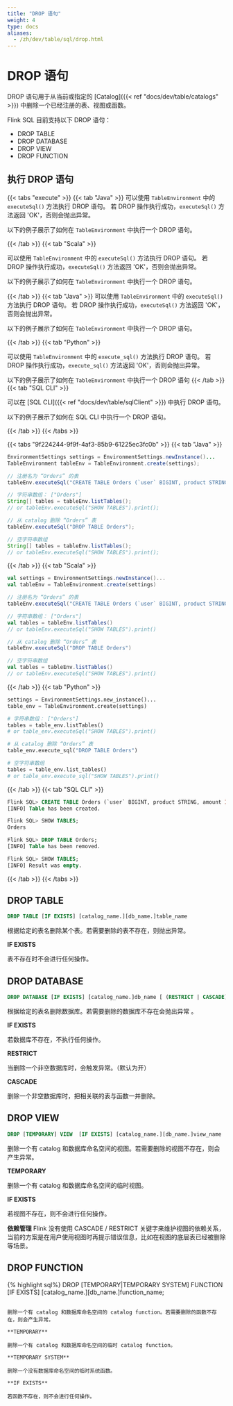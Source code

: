 ```yaml
---
title: "DROP 语句"
weight: 4
type: docs
aliases:
  - /zh/dev/table/sql/drop.html
---
```

<!--
Licensed to the Apache Software Foundation (ASF) under one
or more contributor license agreements.  See the NOTICE file
distributed with this work for additional information
regarding copyright ownership.  The ASF licenses this file
to you under the Apache License, Version 2.0 (the
"License"); you may not use this file except in compliance
with the License.  You may obtain a copy of the License at

  http://www.apache.org/licenses/LICENSE-2.0

Unless required by applicable law or agreed to in writing,
software distributed under the License is distributed on an
"AS IS" BASIS, WITHOUT WARRANTIES OR CONDITIONS OF ANY
KIND, either express or implied.  See the License for the
specific language governing permissions and limitations
under the License.
-->

# DROP 语句



DROP 语句用于从当前或指定的 [Catalog]({{< ref "docs/dev/table/catalogs" >}}) 中删除一个已经注册的表、视图或函数。

Flink SQL 目前支持以下 DROP 语句：

- DROP TABLE
- DROP DATABASE
- DROP VIEW
- DROP FUNCTION

## 执行 DROP 语句

{{< tabs "execute" >}}
{{< tab "Java" >}}
可以使用 `TableEnvironment` 中的 `executeSql()` 方法执行 DROP 语句。 若 DROP 操作执行成功，`executeSql()` 方法返回 'OK'，否则会抛出异常。

以下的例子展示了如何在 `TableEnvironment` 中执行一个 DROP 语句。

{{< /tab >}}
{{< tab "Scala" >}}

可以使用 `TableEnvironment` 中的 `executeSql()` 方法执行 DROP 语句。 若 DROP 操作执行成功，`executeSql()` 方法返回 'OK'，否则会抛出异常。

以下的例子展示了如何在 `TableEnvironment` 中执行一个 DROP 语句。

{{< /tab >}}
{{< tab "Java" >}}
可以使用 `TableEnvironment` 中的 `executeSql()` 方法执行 DROP 语句。 若 DROP 操作执行成功，`executeSql()` 方法返回 'OK'，否则会抛出异常。

以下的例子展示了如何在 `TableEnvironment` 中执行一个 DROP 语句。

{{< /tab >}}
{{< tab "Python" >}}

可以使用 `TableEnvironment` 中的 `execute_sql()` 方法执行 DROP 语句。 若 DROP 操作执行成功，`execute_sql()` 方法返回 'OK'，否则会抛出异常。

以下的例子展示了如何在 `TableEnvironment` 中执行一个 DROP 语句
{{< /tab >}}
{{< tab "SQL CLI" >}}

可以在 [SQL CLI]({{< ref "docs/dev/table/sqlClient" >}}) 中执行 DROP 语句。

以下的例子展示了如何在 SQL CLI 中执行一个 DROP 语句。

{{< /tab >}}
{{< /tabs >}}

{{< tabs "9f224244-9f9f-4af3-85b9-61225ec3fc0b" >}}
{{< tab "Java" >}}
```java
EnvironmentSettings settings = EnvironmentSettings.newInstance()...
TableEnvironment tableEnv = TableEnvironment.create(settings);

// 注册名为 “Orders” 的表
tableEnv.executeSql("CREATE TABLE Orders (`user` BIGINT, product STRING, amount INT) WITH (...)");

// 字符串数组： ["Orders"]
String[] tables = tableEnv.listTables();
// or tableEnv.executeSql("SHOW TABLES").print();

// 从 catalog 删除 “Orders” 表
tableEnv.executeSql("DROP TABLE Orders");

// 空字符串数组
String[] tables = tableEnv.listTables();
// or tableEnv.executeSql("SHOW TABLES").print();
```
{{< /tab >}}
{{< tab "Scala" >}}
```scala
val settings = EnvironmentSettings.newInstance()...
val tableEnv = TableEnvironment.create(settings)

// 注册名为 “Orders” 的表
tableEnv.executeSql("CREATE TABLE Orders (`user` BIGINT, product STRING, amount INT) WITH (...)")

// 字符串数组： ["Orders"]
val tables = tableEnv.listTables()
// or tableEnv.executeSql("SHOW TABLES").print()

// 从 catalog 删除 “Orders” 表
tableEnv.executeSql("DROP TABLE Orders")

// 空字符串数组
val tables = tableEnv.listTables()
// or tableEnv.executeSql("SHOW TABLES").print()
```
{{< /tab >}}
{{< tab "Python" >}}
```python
settings = EnvironmentSettings.new_instance()...
table_env = TableEnvironment.create(settings)

# 字符串数组： ["Orders"]
tables = table_env.listTables()
# or table_env.executeSql("SHOW TABLES").print()

# 从 catalog 删除 “Orders” 表
table_env.execute_sql("DROP TABLE Orders")

# 空字符串数组
tables = table_env.list_tables()
# or table_env.execute_sql("SHOW TABLES").print()
```
{{< /tab >}}
{{< tab "SQL CLI" >}}
```sql
Flink SQL> CREATE TABLE Orders (`user` BIGINT, product STRING, amount INT) WITH (...);
[INFO] Table has been created.

Flink SQL> SHOW TABLES;
Orders

Flink SQL> DROP TABLE Orders;
[INFO] Table has been removed.

Flink SQL> SHOW TABLES;
[INFO] Result was empty.
```
{{< /tab >}}
{{< /tabs >}}

## DROP TABLE

```sql
DROP TABLE [IF EXISTS] [catalog_name.][db_name.]table_name
```

根据给定的表名删除某个表。若需要删除的表不存在，则抛出异常。

**IF EXISTS**

表不存在时不会进行任何操作。

## DROP DATABASE

```sql
DROP DATABASE [IF EXISTS] [catalog_name.]db_name [ (RESTRICT | CASCADE) ]
```

根据给定的表名删除数据库。若需要删除的数据库不存在会抛出异常 。

**IF EXISTS**

若数据库不存在，不执行任何操作。

**RESTRICT**

当删除一个非空数据库时，会触发异常。（默认为开）

**CASCADE**

删除一个非空数据库时，把相关联的表与函数一并删除。

## DROP VIEW

```sql
DROP [TEMPORARY] VIEW  [IF EXISTS] [catalog_name.][db_name.]view_name
```

删除一个有 catalog 和数据库命名空间的视图。若需要删除的视图不存在，则会产生异常。

**TEMPORARY**

删除一个有 catalog 和数据库命名空间的临时视图。

**IF EXISTS**

若视图不存在，则不会进行任何操作。

**依赖管理**
Flink 没有使用 CASCADE / RESTRICT 关键字来维护视图的依赖关系，当前的方案是在用户使用视图时再提示错误信息，比如在视图的底层表已经被删除等场景。

## DROP FUNCTION

{% highlight sql%}
DROP [TEMPORARY|TEMPORARY SYSTEM] FUNCTION [IF EXISTS] [catalog_name.][db_name.]function_name;
```

删除一个有 catalog 和数据库命名空间的 catalog function。若需要删除的函数不存在，则会产生异常。

**TEMPORARY**

删除一个有 catalog 和数据库命名空间的临时 catalog function。

**TEMPORARY SYSTEM**

删除一个没有数据库命名空间的临时系统函数。

**IF EXISTS**

若函数不存在，则不会进行任何操作。
